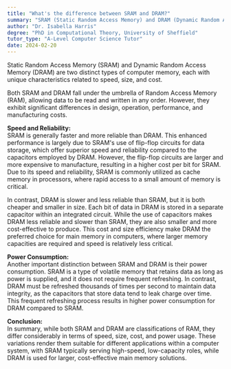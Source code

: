 ```yaml
---
title: "What's the difference between SRAM and DRAM?"
summary: "SRAM (Static Random Access Memory) and DRAM (Dynamic Random Access Memory) are types of computer memory, differing in speed, size, and cost."
author: "Dr. Isabella Harris"
degree: "PhD in Computational Theory, University of Sheffield"
tutor_type: "A-Level Computer Science Tutor"
date: 2024-02-20
---
```


Static Random Access Memory (SRAM) and Dynamic Random Access Memory (DRAM) are two distinct types of computer memory, each with unique characteristics related to speed, size, and cost.

Both SRAM and DRAM fall under the umbrella of Random Access Memory (RAM), allowing data to be read and written in any order. However, they exhibit significant differences in design, operation, performance, and manufacturing costs.

**Speed and Reliability:**  
SRAM is generally faster and more reliable than DRAM. This enhanced performance is largely due to SRAM's use of flip-flop circuits for data storage, which offer superior speed and reliability compared to the capacitors employed by DRAM. However, the flip-flop circuits are larger and more expensive to manufacture, resulting in a higher cost per bit for SRAM. Due to its speed and reliability, SRAM is commonly utilized as cache memory in processors, where rapid access to a small amount of memory is critical.

In contrast, DRAM is slower and less reliable than SRAM, but it is both cheaper and smaller in size. Each bit of data in DRAM is stored in a separate capacitor within an integrated circuit. While the use of capacitors makes DRAM less reliable and slower than SRAM, they are also smaller and more cost-effective to produce. This cost and size efficiency make DRAM the preferred choice for main memory in computers, where larger memory capacities are required and speed is relatively less critical.

**Power Consumption:**  
Another important distinction between SRAM and DRAM is their power consumption. SRAM is a type of volatile memory that retains data as long as power is supplied, and it does not require frequent refreshing. In contrast, DRAM must be refreshed thousands of times per second to maintain data integrity, as the capacitors that store data tend to leak charge over time. This frequent refreshing process results in higher power consumption for DRAM compared to SRAM.

**Conclusion:**  
In summary, while both SRAM and DRAM are classifications of RAM, they differ considerably in terms of speed, size, cost, and power usage. These variations render them suitable for different applications within a computer system, with SRAM typically serving high-speed, low-capacity roles, while DRAM is used for larger, cost-effective main memory solutions.
    